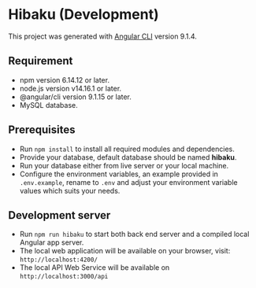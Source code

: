 # Hibaku (Development)
This project was generated with [Angular CLI](https://github.com/angular/angular-cli) version 9.1.4.

## Requirement
- npm version 6.14.12 or later.
- node.js version v14.16.1 or later.
- @angular/cli version 9.1.15 or later.
- MySQL database.

## Prerequisites
- Run `npm install` to install all required modules and dependencies.
- Provide your database, default database should be named **hibaku**.
- Run your database either from live server or your local machine.
- Configure the environment variables, an example provided in `.env.example`, rename to `.env` and adjust your environment variable values which suits your needs.

## Development server
- Run `npm run hibaku` to start both back end server and a compiled local Angular app server.
- The local web application will be available on your browser, visit: `http://localhost:4200/`
- The local API Web Service will be available on `http://localhost:3000/api`
